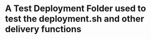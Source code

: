 A Test Deployment Folder used to test the deployment.sh and other delivery functions
=======================================================================================
